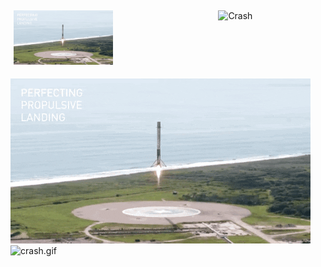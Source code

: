 
<div style ="display: flex;">
  <div style ="50%;padding: 5px;">
    <img src="landing_1.gif" alt="Landing" style="width:50%">
  </div>
  <div style ="flex: 50%;padding: 5px;">
    <img src="crash.gif" alt="Crash" style="width:50%">
  </div>
</div>

![landing_1.gif](landing_1.gif)
![crash.gif](crash.gif)

